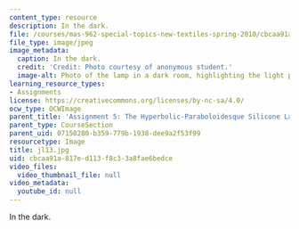 ```yaml
---
content_type: resource
description: In the dark.
file: /courses/mas-962-special-topics-new-textiles-spring-2010/cbcaa91a817ed113f8c33a8fae6bedce_jl13.jpg
file_type: image/jpeg
image_metadata:
  caption: In the dark.
  credit: 'Credit: Photo courtesy of anonymous student.'
  image-alt: Photo of the lamp in a dark room, highlighting the light pattern.
learning_resource_types:
- Assignments
license: https://creativecommons.org/licenses/by-nc-sa/4.0/
ocw_type: OCWImage
parent_title: 'Assignment 5: The Hyperbolic-Paraboloidesque Silicone Lamp'
parent_type: CourseSection
parent_uid: 07150280-b359-779b-1938-dee9a2f53f99
resourcetype: Image
title: jl13.jpg
uid: cbcaa91a-817e-d113-f8c3-3a8fae6bedce
video_files:
  video_thumbnail_file: null
video_metadata:
  youtube_id: null
---
```

In the dark.